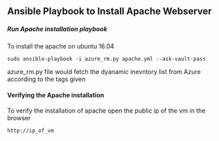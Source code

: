 ## Ansible Playbook to Install Apache Webserver 

##### Run Apache installation playbook 
To install the apache on ubuntu 16.04 

```sudo ansible-playbook -i azure_rm.py apache.yml --ask-vault-pass```

azure_rm.py file would fetch the dyanamic inevntory list from Azure according to the tags given 

#### Verifying the Apache installation

To verify the installation of apache open the public ip of the vm in the browser 

```http://ip_of_vm ```
